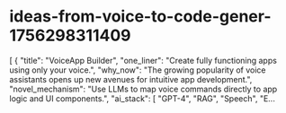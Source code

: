 # ideas-from-voice-to-code-gener-1756298311409
[ { "title": "VoiceApp Builder", "one_liner": "Create fully functioning apps using only your voice.", "why_now": "The growing popularity of voice assistants opens up new avenues for intuitive app development.", "novel_mechanism": "Use LLMs to map voice commands directly to app logic and UI components.", "ai_stack": [ "GPT-4", "RAG", "Speech", "E...
